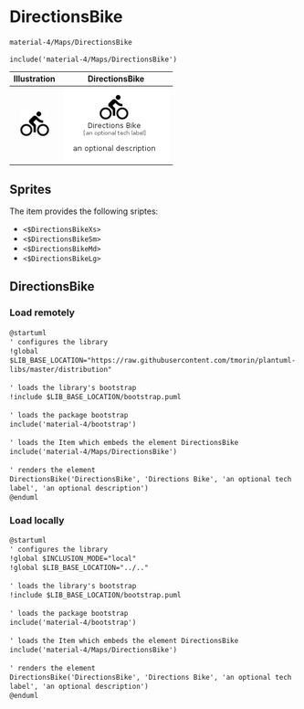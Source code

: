 # DirectionsBike


```text
material-4/Maps/DirectionsBike
```

```text
include('material-4/Maps/DirectionsBike')
```



| Illustration | DirectionsBike |
| :---: | :---: |
| ![illustration for Illustration](../../material-4/Maps/DirectionsBike.png) | ![illustration for DirectionsBike](../../material-4/Maps/DirectionsBike.Local.png) |



## Sprites
The item provides the following sriptes:

- `<$DirectionsBikeXs>`
- `<$DirectionsBikeSm>`
- `<$DirectionsBikeMd>`
- `<$DirectionsBikeLg>`





## DirectionsBike

### Load remotely
```plantuml
@startuml
' configures the library
!global $LIB_BASE_LOCATION="https://raw.githubusercontent.com/tmorin/plantuml-libs/master/distribution"

' loads the library's bootstrap
!include $LIB_BASE_LOCATION/bootstrap.puml

' loads the package bootstrap
include('material-4/bootstrap')

' loads the Item which embeds the element DirectionsBike
include('material-4/Maps/DirectionsBike')

' renders the element
DirectionsBike('DirectionsBike', 'Directions Bike', 'an optional tech label', 'an optional description')
@enduml
```

### Load locally
```plantuml
@startuml
' configures the library
!global $INCLUSION_MODE="local"
!global $LIB_BASE_LOCATION="../.."

' loads the library's bootstrap
!include $LIB_BASE_LOCATION/bootstrap.puml

' loads the package bootstrap
include('material-4/bootstrap')

' loads the Item which embeds the element DirectionsBike
include('material-4/Maps/DirectionsBike')

' renders the element
DirectionsBike('DirectionsBike', 'Directions Bike', 'an optional tech label', 'an optional description')
@enduml
```

